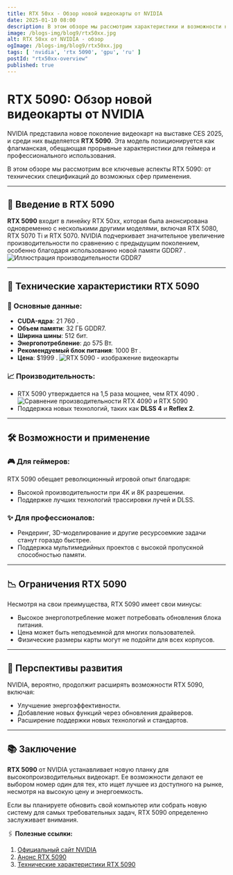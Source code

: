 ```yaml
---
title: RTX 50xx - Обзор новой видеокарты от NVIDIA
date: 2025-01-10 08:00
description: В этом обзоре мы рассмотрим характеристики и возможности новой видеокарты RTX 5090 от NVIDIA, представленной на CES 2025.
image: /blogs-img/blog9/rtx50xx.jpg
alt: RTX 50xx от NVIDIA - обзор
ogImage: /blogs-img/blog9/rtx50xx.jpg
tags: [ 'nvidia', 'rtx 5090', 'gpu', 'ru' ]
postId: "rtx50xx-overview"
published: true
---
```


# RTX 5090: Обзор новой видеокарты от NVIDIA

NVIDIA представила новое поколение видеокарт на выставке CES 2025, и среди них выделяется **RTX 5090**. Эта модель
позиционируется как флагманская, обещающая прорывные характеристики для геймера и профессионального использования.

В этом обзоре мы рассмотрим все ключевые аспекты RTX 5090: от технических спецификаций до возможных сфер применения.

---

## 📌 Введение в RTX 5090

**RTX 5090** входит в линейку RTX 50xx, которая была анонсирована одновременно с несколькими другими моделями, включая
RTX 5080, RTX 5070 Ti и RTX 5070. NVIDIA подчеркивает значительное увеличение производительности по сравнению с
предыдущим поколением, особенно благодаря использованию новой памяти
GDDR7 .
![Иллюстрация производительности GDDR7](blogs-img/blog9/perfomance2.png)

---

## 🚀 Технические характеристики RTX 5090

### 🔢 Основные данные:

- **CUDA-ядра**: 21 760 .
- **Объем памяти**: 32 ГБ GDDR7.
- **Ширина шины**: 512 бит.
- **Энергопотребление**: до 575 Вт.
- **Рекомендуемый блок питания**: 1000 Вт . 
- **Цена**: $1999 .
![RTX 5090 - изображение видеокарты](blogs-img/blog9/5090.png)

### 📈 Производительность:

- RTX 5090 утверждается на 1,5 раза мощнее, чем RTX 4090 .
![Сравнение производительности RTX 4090 и RTX 5090](blogs-img/blog9/perfomance.png)
- Поддержка новых технологий, таких как **DLSS 4** и **Reflex 2**.

---

## 🛠️ Возможности и применение

### 🎮 Для геймеров:

RTX 5090 обещает революционный игровой опыт благодаря:

- Высокой производительности при 4K и 8K разрешении.
- Поддержке лучших технологий трассировки лучей и DLSS.

### ✨ Для профессионалов:

- Рендеринг, 3D-моделирование и другие ресурсоемкие задачи станут гораздо быстрее.
- Поддержка мультимедийных проектов с высокой пропускной способностью памяти.

---

## 📉 Ограничения RTX 5090

Несмотря на свои преимущества, RTX 5090 имеет свои минусы:

- Высокое энергопотребление может потребовать обновления блока питания.
- Цена может быть неподъемной для многих пользователей.
- Физические размеры карты могут не подойти для всех корпусов.

---

## 🔮 Перспективы развития

NVIDIA, вероятно, продолжит расширять возможности RTX 5090, включая:

- Улучшение энергоэффективности.
- Добавление новых функций через обновления драйверов.
- Расширение поддержки новых технологий и стандартов.

---

## 📚 Заключение

**RTX 5090** от NVIDIA устанавливает новую планку для высокопроизводительных видеокарт. Ее возможности делают ее выбором
номер один для тех, кто ищет лучшее из доступного на рынке, несмотря на высокую цену и энергоемкость.

Если вы планируете обновить свой компьютер или собрать новую систему для самых требовательных задач, RTX 5090
определенно заслуживает внимания.

🖇️ **Полезные ссылки:**

1. [Официальный сайт NVIDIA](https://www.nvidia.com)
2. [Анонс RTX 5090](https://www.nvidia.com/rtx5090)
3. [Технические характеристики RTX 5090](https://www.nvidia.com/ru-ru/geforce/graphics-cards/rtx-5090/)
